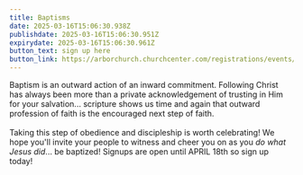 ```yaml
---
title: Baptisms
date: 2025-03-16T15:06:30.938Z
publishdate: 2025-03-16T15:06:30.951Z
expirydate: 2025-03-16T15:06:30.961Z
button_text: sign up here
button_link: https://arborchurch.churchcenter.com/registrations/events/2831685
---
```

Baptism is an outward action of an inward commitment. Following Christ has always been more than a private acknowledgement of trusting in Him for your salvation... scripture shows us time and again that outward profession of faith is the encouraged next step of faith.\
\
Taking this step of obedience and discipleship is worth celebrating! We hope you'll invite your people to witness and cheer you on as you *do what Jesus did*... be baptized! Signups are open until APRIL 18th so sign up today!